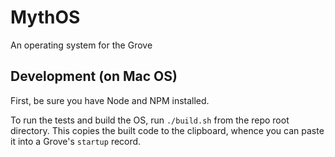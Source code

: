 # MythOS

An operating system for the Grove

## Development (on Mac OS)

First, be sure you have Node and NPM installed.

To run the tests and build the OS, run `./build.sh` from
the repo root directory. This copies the built code to
the clipboard, whence you can paste it into a Grove's
`startup` record.

